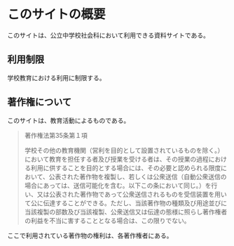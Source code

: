 # このサイトの概要
このサイトは、公立中学校社会科において利用できる資料サイトである。

## 利用制限
学校教育における利用に制限する。

## 著作権について
このサイトは、教育活動によるものである。

> 著作権法第35条第１項
> 
> 学校その他の教育機関（営利を目的として設置されているものを除く。）において教育を担任する者及び授業を受ける者は、その授業の過程における利用に供することを目的とする場合には、その必要と認められる限度において、公表された著作物を複製し、若しくは公衆送信（自動公衆送信の場合にあっては、送信可能化を含む。以下この条において同じ。）を行い、又は公表された著作物であって公衆送信されるものを受信装置を用いて公に伝達することができる。ただし、当該著作物の種類及び用途並びに当該複製の部数及び当該複製、公衆送信又は伝達の態様に照らし著作権者の利益を不当に害することとなる場合は、この限りでない。

ここで利用されている著作物の権利は、各著作権者にある。

